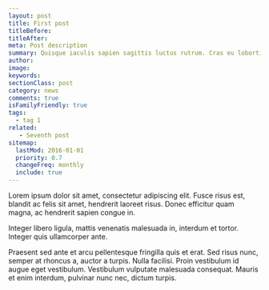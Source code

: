 ```yaml
---
layout: post
title: First post
titleBefore:
titleAfter:
meta: Post description
summary: Quisque iaculis sapien sagittis luctus rutrum. Cras eu lobortis dui, at venenatis lacus. Nam nunc ligula, luctus maximus tortor quis, tempor semper massa. Praesent sit amet quam neque.
author:
image:
keywords:
sectionClass: post
category: news
comments: true
isFamilyFriendly: true
tags:
  - tag 1
related:
   - Seventh post
sitemap:
  lastMod: 2016-01-01
  priority: 0.7
  changeFreq: monthly
  include: true
---
```


Lorem ipsum dolor sit amet, consectetur adipiscing elit. Fusce risus est, blandit ac felis sit amet, hendrerit laoreet risus. Donec efficitur quam magna, ac hendrerit sapien congue in.

Integer libero ligula, mattis venenatis malesuada in, interdum et tortor. Integer quis ullamcorper ante.

Praesent sed ante et arcu pellentesque fringilla quis et erat. Sed risus nunc, semper at rhoncus a, auctor a turpis. Nulla facilisi. Proin vestibulum id augue eget vestibulum. Vestibulum vulputate malesuada consequat. Mauris et enim interdum, pulvinar nunc nec, dictum turpis.
